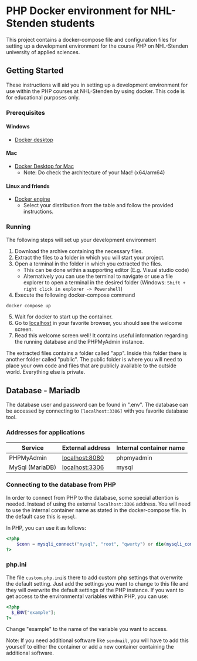 # PHP Docker environment for NHL-Stenden students

This project contains a docker-compose file and configuration files for setting up a development environment for the course PHP on NHL-Stenden university of applied sciences.

## Getting Started

These instructions will aid you in setting up a development environment for use within the PHP courses at NHL-Stenden by using docker. This code is for educational purposes only.

### Prerequisites

#### Windows

- [Docker desktop](https://docs.docker.com/desktop/windows/install/)

#### Mac

- [Docker Desktop for Mac](https://docs.docker.com/desktop/mac/install/)
  - Note: Do check the architecture of your Mac! (x64/arm64)

#### Linux and friends

- [Docker engine](https://docs.docker.com/engine/install/#server)
  - Select your distribution from the table and follow the provided instructions.

### Running

The following steps will set up your development environment

1. Download the archive containing the necessary files.
2. Extract the files to a folder in which you will start your project.
3. Open a terminal in the folder in which you extracted the files.
   - This can be done within a supporting editor (E.g. Visual studio code)
   - Alternatively you can use the terminal to navigate or use a file explorer to open a terminal in the desired folder (Windows: `Shift + right click in explorer -> Powershell`)
4. Execute the following docker-compose command

``` powershell
docker compose up
```

5. Wait for docker to start up the container.
6. Go to [localhost](http://localhost) in your favorite browser, you should see the welcome screen. 
7. Read this welcome screen well! It contains useful information regarding the running database and the PHPMyAdmin instance.

The extracted files contains a folder called "app". Inside this folder there is another folder called "public". The public folder is where you will need to place your own code and files that are publicly available to the outside world. Everything else is private.

## Database - Mariadb

The database user and password can be found in ".env". The database can be accessed by connecting to `[localhost:3306]` with you favorite database tool.

### Addresses for applications
| Service         | External address                        | Internal container name |
|-----------------|-----------------------------------------|-------------------------|
| PHPMyAdmin      | [localhost:8080](http://localhost:8080) | phpmyadmin              |
| MySql (MariaDB) | [localhost:3306](http://localhost:3306) | mysql                   |

### Connecting to the database from PHP
In order to connect from PHP to the database, some special attention is needed. Instead of using the external `localhost:3306` address. You will need to use the internal container name as stated in the docker-compose file. In the default case this is `mysql`. 

In PHP, you can use it as follows:
``` php
<?php
    $conn = mysqli_connect("mysql", "root", "qwerty") or die(mysqli_connect_error());
?>
```
### php.ini
The file ```custom.php.ini```is there to add custom php settings that overwrite the default setting. Just add the settings you want to change to this file and they will overwrite the default settings of the PHP instance.
If you want to get access to the environmental variables within PHP, you can use:
``` php
<?php
  $_ENV["example"];
?>
``` 
Change "example" to the name of the variable you want to access.

Note: If you need additional software like `sendmail`, you will have to add this yourself to either the container or add a new container containing the additional software.


